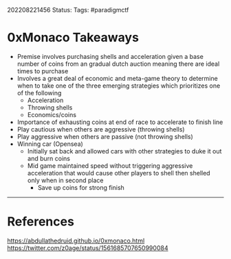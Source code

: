 202208221456
Status: 
Tags: #paradigmctf

# 0xMonaco Takeaways
- Premise involves purchasing shells and acceleration given a base number of coins from an gradual dutch auction meaning there are ideal times to purchase
- Involves a great deal of economic and meta-game theory to determine when to take one of the three emerging strategies which prioritizes one of the following
	- Acceleration
	- Throwing shells
	- Economics/coins
- Importance of exhausting coins at end of race to accelerate to finish line
- Play cautious when others are aggressive (throwing shells)
- Play aggressive when others are passive (not throwing shells)
- Winning car (Opensea) 
	- Initially sat back and allowed cars with other strategies to duke it out and burn coins
	- Mid game maintained speed without triggering aggressive acceleration that would cause other players to shell then shelled only when in second place
		- Save up coins for strong finish







---
# References
https://abdullathedruid.github.io/0xmonaco.html
https://twitter.com/z0age/status/1561685707650990084